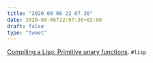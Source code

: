 ```yaml
---
title: "2020 09 06 22 07 36"
date: 2020-09-06T22:07:36+02:00
draft: false
type: "tweet"
---
```

[Compiling a Lisp: Primitive unary functions](https://bernsteinbear.com/blog/compiling-a-lisp-4/). `#lisp`
